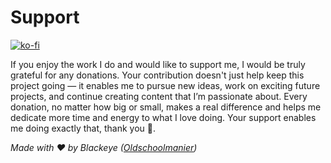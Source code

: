 # Support

[![ko-fi](https://ko-fi.com/img/githubbutton_sm.svg)](https://ko-fi.com/H2H096MU7)


If you enjoy the work I do and would like to support me, I would be truly grateful for any donations. Your contribution doesn't just help keep this project going — it enables me to pursue new ideas, work on exciting future projects, and continue creating content that I’m passionate about. Every donation, no matter how big or small, makes a real difference and helps me dedicate more time and energy to what I love doing. Your support enables me doing exactly that, thank you 💚.

*Made with ❤️ by Blackeye ([Oldschoolmanier](https://oldschoolmanier.de))*